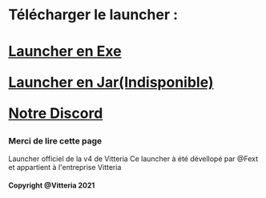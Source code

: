 <h1> Télécharger le launcher :<h1>
<a href="https://www.dropbox.com/s/7gh0jqpuv82jpde/Launcher%20Vitteria%20Installeur.exe?dl=0">Launcher en Exe</a>
<p> </p>
<a href="">Launcher en Jar(Indisponible)</a>
<p> </p>
<a href="discord.gg/vitteria">Notre Discord</a>
<p> </p>
<h3> Merci de lire cette page </h3>
Launcher officiel de la v4 de Vitteria
</h2> Ce launcher à été dévellopé par @Fext et appartient à l'entreprise Vitteria </h2>
<h4>Copyright @Vitteria 2021</h4>
